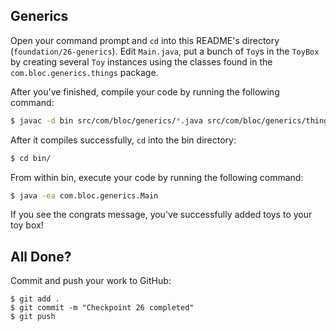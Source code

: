 ## Generics

Open your command prompt and `cd` into this README's directory (`foundation/26-generics`).
Edit `Main.java`, put a bunch of `Toy`s in the `ToyBox` by creating several `Toy` instances using
the classes found in the
`com.bloc.generics.things` package.

After you've finished, compile your code by running the following command:

```bash
$ javac -d bin src/com/bloc/generics/*.java src/com/bloc/generics/things/*.java
```

After it compiles successfully, `cd` into the bin directory:

```bash
$ cd bin/
```

From within bin, execute your code by running the following command:

```bash
$ java -ea com.bloc.generics.Main
```

If you see the congrats message, you've successfully added toys to your toy box!

## All Done?

Commit and push your work to GitHub:

```bash(/Users/your_user_name/where/you/keep/your/work/android-source)
$ git add .
$ git commit -m "Checkpoint 26 completed"
$ git push
```